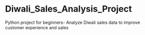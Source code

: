 # Diwali_Sales_Analysis_Project
Python project for beginners- Analyze Diwali sales data to improve customer experience and sales
